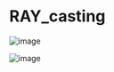 # RAY_casting

![image](https://user-images.githubusercontent.com/79519913/163676019-1065ba23-cfc3-4599-a9e9-cbdf5b1a800a.png)

![image](https://user-images.githubusercontent.com/79519913/163679131-d6f9c2c0-ab39-4dc5-bbf5-218677c511fc.png)

